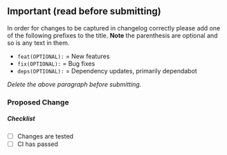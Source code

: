 ## Important (read before submitting)
In order for changes to be captured in changelog correctly please add one of the following prefixes to the title. **Note** the parenthesis are optional and so is any text in them.
- `feat(OPTIONAL):` = New features
- `fix(OPTIONAL):` = Bug fixes
- `deps(OPTIONAL):` = Dependency updates, primarily dependabot

_Delete the above paragraph before submitting._


### Proposed Change
<!-- Please provide a description of the change here. -->

##### Checklist
- [ ] Changes are tested
- [ ] CI has passed
